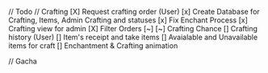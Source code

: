 // Todo 
// Crafting
[X] Request crafting order (User)
[x] Create Database for Crafting, Items, Admin Crafting and statuses
[x] Fix Enchant Process
[x] Crafting view for admin
[X] Filter Orders
[~] 
[~] Crafting Chance 
[] Crafting history (User)
[] Item's receipt and take items
[] Avaialable and Unavailable items for craft
[] Enchantment & Crafting animation

// Gacha


